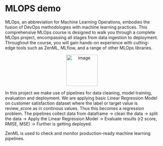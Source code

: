 # MLOPS demo

MLOps, an abbreviation for Machine Learning Operations, embodies the fusion of DevOps methodologies with machine learning practices. This comprehensive MLOps course is designed to walk you through a complete MLOps project, encompassing all stages from data ingestion to deployment. Throughout the course, you will gain hands-on experience with cutting-edge tools such as ZenML, MLflow, and a range of other MLOps libraries.

<center><img width="103" alt="image" src="https://github.com/Saahil97/demo_1/assets/38484758/6cfb8493-5909-4e77-b1a1-e76ce61a92a4"></center>


In this project we make use of pipelines for data cleaning, model training, evaluation and deployment. We are applying basic Linear Regression Model on customer satisfaction dataset where the label or target value is review_score as in continous values. Thus this becomes a regression problem. The pipelines collect data from dataframe -> clean the data -> split the data -> Apply the Linear Regression Model -> Evaluate results (r2 score, RMSE, MSE) -> Further is getting deployed.

ZenML is used to check and monitor production-ready machine learning pipelines.


